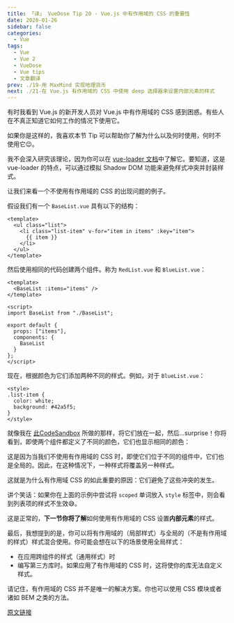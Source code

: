 ```yaml
---
title: 「译」 VueDose Tip 20 - Vue.js 中有作用域的 CSS 的重要性
date: 2020-01-26
sidebar: false
categories:
  - Vue
tags:
  - Vue
  - Vue 2
  - VueDose
  - Vue tips
  - 文章翻译
prev: ./19-用 MaxMind 实现地理货币
next: ./21-在 Vue.js 有作用域的 CSS 中使用 deep 选择器来设置内部元素的样式
---
```


有时我看到 Vue.js 的新开发人员对 Vue.js 中有作用域的 CSS 感到困惑。有些人在不真正知道它如何工作的情况下使用它。

如果你是这样的，我喜欢本节 Tip 可以帮助你了解为什么以及何时使用，何时不使用它😉。

我不会深入研究该理论，因为你可以在 [vue-loader 文档](https://vue-loader.vuejs.org/guide/scoped-css.html#mixing-local-and-global-styles)中了解它。要知道，这是 vue-loader 的特点，可以通过模拟 Shadow DOM 功能来避免样式冲突并封装样式。

让我们来看一个不使用有作用域的 CSS 的出现问题的例子。

假设我们有一个 `BaseList.vue` 具有以下的结构：

```vue
<template>
  <ul class="list">
    <li class="list-item" v-for="item in items" :key="item">
      {{ item }}
    </li>
  </ul>
</template>
```

然后使用相同的代码创建两个组件。称为 `RedList.vue` 和 `BlueList.vue`：

```vue
<template>
  <BaseList :items="items" />
</template>

<script>
import BaseList from "./BaseList";

export default {
  props: ["items"],
  components: {
    BaseList
  }
};
</script>
```

现在，根据颜色为它们添加两种不同的样式。例如，对于 `BlueList.vue`：

```vue
<style>
.list-item {
  color: white;
  background: #42a5f5;
}
</style>
```

就像我在 [此CodeSandbox](https://codesandbox.io/s/zwkj000z7p) 所做的那样，将它们放在一起，然后...surprise！你将看到，即使两个组件都定义了不同的颜色，它们也显示相同的颜色：

这是因为当我们不使用有作用域的 CSS 时，即使它们位于不同的组件中，它们也是全局的。因此，在这种情况下，一种样式将覆盖另一种样式。

这就是为什么有作用域 CSS 的如此重要的原因：它们避免了这些冲突的发生。

讲个笑话：如果你在上面的示例中尝试将 `scoped` 单词放入 `style` 标签中，则会看到列表项的样式不生效😅。

这是正常的，**下一节你将了解**如何使用有作用域的 CSS 设置**内部元素**的样式。

最后，我想提到的是，你可以将有作用域的（局部样式）与全局的（不是有作用域的样式）样式混合使用。你可能会想在以下的场景使用全局样式：

- 在应用跨组件的样式（通用样式）时
- 编写第三方库时。如果应用了有作用域的 CSS 时，这将使你的库无法自定义样式。

请记住，有作用域的 CSS 并不是唯一的解决方案。你也可以使用 CSS 模块或者诸如 BEM 之类的方法。

[原文链接](https://vuedose.tips/tips/the-importance-of-scoped-css-in-vue-js)

